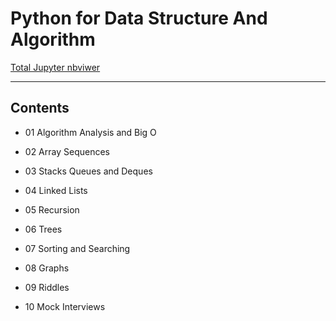 # Python for Data Structure And Algorithm

[Total Jupyter nbviwer](http://nbviewer.jupyter.org/github/leehaesung/Python_for_Algorithms_Data_Structures/tree/master/)

***

## Contents

* 01 Algorithm Analysis and Big O

* 02 Array Sequences

* 03 Stacks Queues and Deques

* 04 Linked Lists

* 05 Recursion

* 06 Trees

* 07 Sorting and Searching

* 08 Graphs

* 09 Riddles

* 10 Mock Interviews

